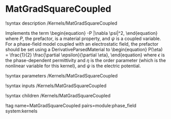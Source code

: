 # MatGradSquareCoupled

!syntax description /Kernels/MatGradSquareCoupled

Implements the term
\begin{equation}
-P |\nabla \psi|^2,
\end{equation}
where $P$, the prefactor, is a material property, and $\psi$ is a coupled
variable. For a phase-field model coupled with an electrostatic field, the prefactor
should be set using a DerivativeParsedMaterial to
\begin{equation}
P(\eta) = \frac{1}{2} \frac{\partial \epsilon}{\partial \eta},
\end{equation}
where $\epsilon$ is the phase-dependent permittivity and $\eta$ is the order parameter
(which is the nonlinear variable for this kernel), and $\psi$ is the electric potential.

!syntax parameters /Kernels/MatGradSquareCoupled

!syntax inputs /Kernels/MatGradSquareCoupled

!syntax children /Kernels/MatGradSquareCoupled

!tag name=MatGradSquareCoupled pairs=module:phase_field system:kernels
